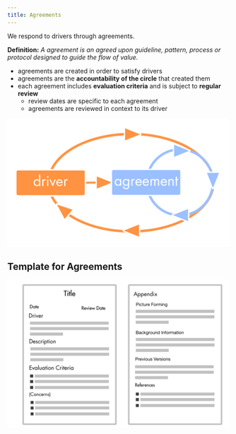 ```yaml
---
title: Agreements
---
```



We respond to drivers through agreements.

**Definition:** _A agreement is an agreed upon guideline, pattern, process or protocol designed to guide the flow of value._


* agreements are created in order to satisfy drivers 
* agreements are the **accountability of the circle** that created them
* each agreement includes **evaluation criteria** and is subject to **regular review**
    *  review dates are specific to each agreement
    *  agreements are reviewed in context to its driver


![Evolution of Agreements and the Drivers they Respond to](img/tension-driver-domain/driver-agreement-improvement.png)

## Template for Agreements

![A Simple Template for Documenting Agreements](img/agreements/agreement-template.png)
